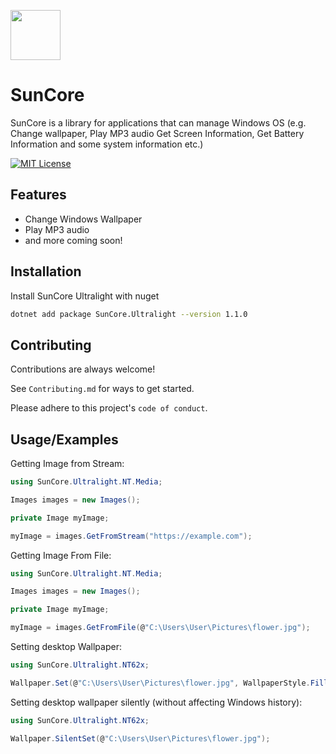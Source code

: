 <img src="https://sunrisenw.s3.amazonaws.com/Images/512x512.png" width=80px height=80px></img> 
# SunCore

SunCore is a library for applications that can manage Windows OS (e.g. Change wallpaper, Play MP3 audio Get Screen Information, Get Battery Information and some system information etc.)

[![MIT License](https://img.shields.io/badge/License-MIT-green.svg)](https://choosealicense.com/licenses/mit/)


## Features

- Change Windows Wallpaper
- Play MP3 audio
- and more coming soon!

## Installation

Install SunCore Ultralight with nuget

```bash
dotnet add package SunCore.Ultralight --version 1.1.0
```
    
## Contributing

Contributions are always welcome!

See `Contributing.md` for ways to get started.

Please adhere to this project's `code of conduct`.


## Usage/Examples

Getting Image from Stream:
```csharp
using SunCore.Ultralight.NT.Media;

Images images = new Images();

private Image myImage;

myImage = images.GetFromStream("https://example.com");
```

Getting Image From File:
```csharp
using SunCore.Ultralight.NT.Media;

Images images = new Images();

private Image myImage;

myImage = images.GetFromFile(@"C:\Users\User\Pictures\flower.jpg");
```
Setting desktop Wallpaper:
```csharp
using SunCore.Ultralight.NT62x;

Wallpaper.Set(@"C:\Users\User\Pictures\flower.jpg", WallpaperStyle.Fill);
```
Setting desktop wallpaper silently (without affecting Windows history):
```csharp
using SunCore.Ultralight.NT62x;

Wallpaper.SilentSet(@"C:\Users\User\Pictures\flower.jpg");
```
